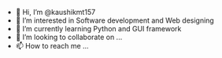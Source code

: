 - 👋 Hi, I’m @kaushikmt157
- 👀 I’m interested in Software development and Web designing
- 🌱 I’m currently learning Python and GUI framework
- 💞️ I’m looking to collaborate on ...
- 📫 How to reach me ...

<!---
kaushikmt157/kaushikmt157 is a ✨ special ✨ repository because its `README.md` (this file) appears on your GitHub profile.
You can click the Preview link to take a look at your changes.
--->
